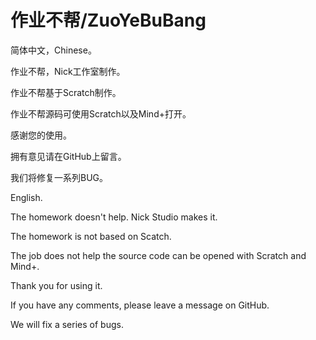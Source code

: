 # 作业不帮/ZuoYeBuBang
简体中文，Chinese。

作业不帮，Nick工作室制作。

作业不帮基于Scratch制作。

作业不帮源码可使用Scratch以及Mind+打开。

感谢您的使用。

拥有意见请在GitHub上留言。

我们将修复一系列BUG。

English.

The homework doesn't help. Nick Studio makes it.

The homework is not based on Scatch.

The job does not help the source code can be opened with Scratch and Mind+.

Thank you for using it.

If you have any comments, please leave a message on GitHub.

We will fix a series of bugs.
